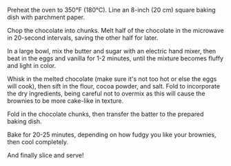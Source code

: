 Preheat the oven to 350°F (180°C). Line an 8-inch (20 cm) square baking dish with parchment paper.

Chop the chocolate into chunks. Melt half of the chocolate in the microwave in 20-second intervals, saving the other half for later.

In a large bowl, mix the butter and sugar with an electric hand mixer, then beat in the eggs and vanilla for 1-2 minutes, until the mixture becomes fluffy and light in color.

Whisk in the melted chocolate (make sure it's not too hot or else the eggs will cook), then sift in the flour, cocoa powder, and salt. Fold to incorporate the dry ingredients, being careful not to overmix as this will cause the brownies to be more cake-like in texture.

Fold in the chocolate chunks, then transfer the batter to the prepared baking dish.

Bake for 20-25 minutes, depending on how fudgy you like your brownies, then cool completely.

And finally slice and serve!


